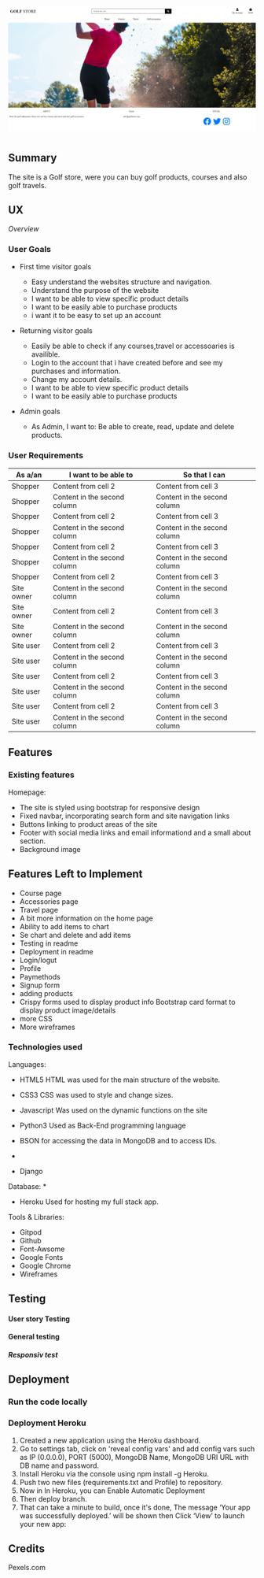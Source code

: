 <img src="https://raw.githubusercontent.com/mysan91/Storegolf/main/media/golfstore.JPG" style="width:550px">



# 

## Summary 
The site is a Golf store, were you can buy golf products, courses and also golf travels. 

## UX 

*Overview* 


### User Goals

* First time visitor goals 
  * Easy understand the websites structure and navigation.
  * Understand the purpose of the website
  * I want to be able to view specific product details
  * I want to be easily able to purchase products
  * i want it to be easy to set up an account
 
 
* Returning visitor goals 
  * Easily be able to check if any courses,travel or accessoaries is availible. 
  * Login to the account that i have created before and see my purchases and information. 
  * Change my account details. 
  * I want to be able to view specific product details
  * I want to be easily able to purchase products



* Admin goals
  * As Admin, I want to:
   Be able to create, read, update and delete products. 


 ### User Requirements 

**As a/an** | **I want to be able to**  | **So that I can** 
------------ | ------------- | -------------
Shopper | Content from cell 2 | Content from cell 3
Shopper | Content in the second column | Content in the second column
Shopper | Content from cell 2 | Content from cell 3
Shopper| Content in the second column | Content in the second column
Shopper | Content from cell 2 | Content from cell 3
Shopper | Content in the second column | Content in the second column
Shopper | Content from cell 2 | Content from cell 3
Site owner | Content in the second column | Content in the second column
Site owner | Content from cell 2 | Content from cell 3
Site owner | Content in the second column | Content in the second column
Site user | Content from cell 2 | Content from cell 3
Site user | Content in the second column | Content in the second column
Site user | Content from cell 2 | Content from cell 3
Site user | Content in the second column | Content in the second column
Site user | Content from cell 2 | Content from cell 3
Site user | Content in the second column | Content in the second column

## Features 

### Existing features 

Homepage:

* The site is styled using bootstrap for responsive design
* Fixed navbar, incorporating search form and site navigation links
* Buttons linking to product areas of the site
* Footer with social media links and email informationd and a small about section. 
* Background image 



## Features Left to Implement

 * Course page
 * Accessories page
 * Travel page
 * A bit more information on the home page
 * Ability to add items to chart
 * Se chart and delete and add items 
 * Testing in readme
 * Deployment in readme
 * Login/logut 
 * Profile
 * Paymethods 
 * Signup form
 * adding products 
 * Crispy forms used to display product info
  Bootstrap card format to display product image/details 
  * more CSS
  * More wireframes 
  



### Technologies used 
Languages:

* HTML5
HTML was used for the main structure of the website.
* CSS3
CSS was used to style and change sizes. 

* Javascript
Was used on the dynamic functions on the site 

* Python3 
Used as Back-End programming language

* BSON for accessing the data in MongoDB and to access IDs. 
* 
* Django 

Database:
* 

* Heroku
Used for hosting my full stack app.



Tools & Libraries:
*	Gitpod
* Github
*	Font-Awsome
*	Google Fonts
* Google Chrome
* Wireframes



## Testing
#### User story Testing 
 

#### General testing 


##### Responsiv test

 
## Deployment 
 
### Run the code locally
 

### Deployment Heroku 
1. Created a new application using the Heroku dashboard.
2. Go to settings tab, click on 'reveal config vars' and add config vars such as IP (0.0.0.0), PORT (5000), MongoDB Name, MongoDB URI URL with DB name and password.
3. Install Heroku via the console using npm install -g Heroku.
4. Push two new files (requirements.txt and Profile) to repository.
5. Now in In Heroku, you can Enable Automatic Deployment
6. Then deploy branch.
7. That can take a minute to build, once it's done, The message ‘Your app was successfully deployed.’ will be shown then Click ‘View’ to launch your new app: 




## Credits 
 Pexels.com

